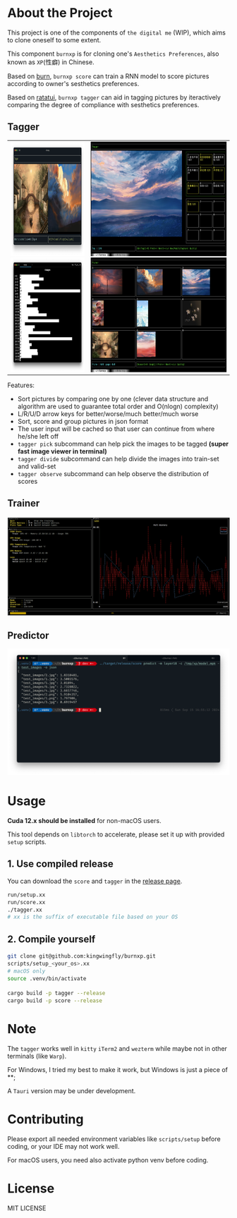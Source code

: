 # About the Project

This project is one of the components of `the digital me` (WIP),
which aims to clone oneself to some extent.

This component `burnxp` is for cloning one's `Aesthetics Preferences`, also known as `XP`(性癖) in Chinese.

Based on [burn](https://github.com/tracel-ai/burn), `burnxp score` can train a RNN model to score pictures
according to owner's sesthetics preferences.

Based on [ratatui](https://github.com/ratatui/ratatui), `burnxp tagger` can aid in tagging pictures by
iteractively comparing the degree of compliance with sesthetics preferences.

## Tagger

<table>
    <tr>
        <td>
            <img src="images/tagger_screenshot.png" height="260px"/><br />
            <img src="images/tagger_observe_screenshot.png" height="260px"/>
        </td>
        <td>
            <img src="images/tagger_tag_screenshot.png" height="260px"/>
            <img src="images/tagger_picker_screenshot.png" height="260px"/>
        </td>
    </tr>
</table>


Features:
- Sort pictures by comparing one by one (clever data structure and algorithm are used to
guarantee total order and O(nlogn) complexity)
- L/R/U/D arrow keys for better/worse/much better/much worse
- Sort, score and group pictures in json format
- The user input will be cached so that user can continue from where he/she left off
- `tagger pick` subcommand can help pick the images to be tagged **(super fast image viewer in terminal)**
- `tagger divide` subcommand can help divide the images into train-set and valid-set
- `tagger observe` subcommand can help observe the distribution of scores

## Trainer

![train_screenshot](images/train_screenshot.png)

## Predictor

![train_screenshot](images/predict_screenshot.png)

# Usage

**Cuda 12.x should be installed** for non-macOS users.

This tool depends on `libtorch` to accelerate, please set it up with provided `setup` scripts.

## 1. Use compiled release

You can download the `score` and `tagger` in the [release page](https://github.com/kingwingfly/burnxp/releases).

```sh
run/setup.xx
run/score.xx
./tagger.xx
# xx is the suffix of executable file based on your OS
```

## 2. Compile yourself

```sh
git clone git@github.com:kingwingfly/burnxp.git
scripts/setup_<your_os>.xx
# macOS only
source .venv/bin/activate

cargo build -p tagger --release
cargo build -p score --release
```

# Note

The `tagger` works well in `kitty` `iTerm2` and `wezterm` while maybe not in other terminals (like `Warp`).

For Windows, I tried my best to make it work, but Windows is just a piece of \*\*;

A `Tauri` version may be under development.

# Contributing

Please export all needed environment variables like `scripts/setup` before coding, or your IDE may not work well.

For macOS users, you need also activate python venv before coding.

# License

MIT LICENSE
